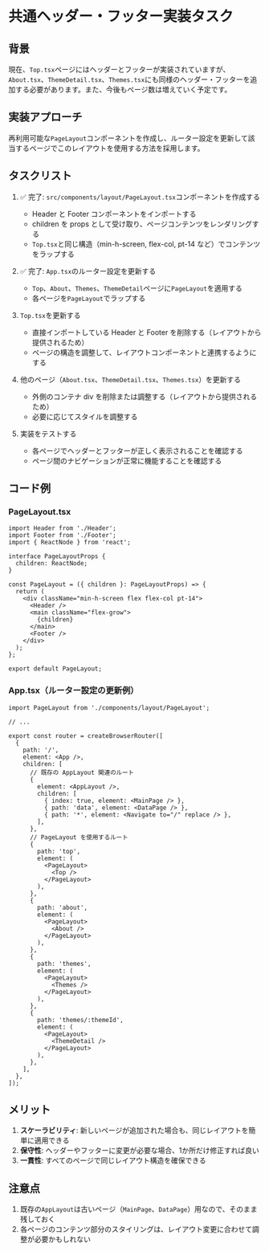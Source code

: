 # 共通ヘッダー・フッター実装タスク

## 背景
現在、`Top.tsx`ページにはヘッダーとフッターが実装されていますが、`About.tsx`、`ThemeDetail.tsx`、`Themes.tsx`にも同様のヘッダー・フッターを追加する必要があります。また、今後もページ数は増えていく予定です。

## 実装アプローチ
再利用可能な`PageLayout`コンポーネントを作成し、ルーター設定を更新して該当するページでこのレイアウトを使用する方法を採用します。

## タスクリスト

1. ✅ 完了: `src/components/layout/PageLayout.tsx`コンポーネントを作成する
   - Header と Footer コンポーネントをインポートする
   - children を props として受け取り、ページコンテンツをレンダリングする
   - `Top.tsx`と同じ構造（min-h-screen, flex-col, pt-14 など）でコンテンツをラップする

2. ✅ 完了: `App.tsx`のルーター設定を更新する
   - `Top`、`About`、`Themes`、`ThemeDetail`ページに`PageLayout`を適用する
   - 各ページを`PageLayout`でラップする

3. `Top.tsx`を更新する
   - 直接インポートしている Header と Footer を削除する（レイアウトから提供されるため）
   - ページの構造を調整して、レイアウトコンポーネントと連携するようにする

4. 他のページ（`About.tsx`、`ThemeDetail.tsx`、`Themes.tsx`）を更新する
   - 外側のコンテナ div を削除または調整する（レイアウトから提供されるため）
   - 必要に応じてスタイルを調整する

5. 実装をテストする
   - 各ページでヘッダーとフッターが正しく表示されることを確認する
   - ページ間のナビゲーションが正常に機能することを確認する

## コード例

### PageLayout.tsx
```tsx
import Header from './Header';
import Footer from './Footer';
import { ReactNode } from 'react';

interface PageLayoutProps {
  children: ReactNode;
}

const PageLayout = ({ children }: PageLayoutProps) => {
  return (
    <div className="min-h-screen flex flex-col pt-14">
      <Header />
      <main className="flex-grow">
        {children}
      </main>
      <Footer />
    </div>
  );
};

export default PageLayout;
```

### App.tsx（ルーター設定の更新例）
```tsx
import PageLayout from './components/layout/PageLayout';

// ...

export const router = createBrowserRouter([
  {
    path: '/',
    element: <App />,
    children: [
      // 既存の AppLayout 関連のルート
      {
        element: <AppLayout />,
        children: [
          { index: true, element: <MainPage /> },
          { path: 'data', element: <DataPage /> },
          { path: '*', element: <Navigate to="/" replace /> },
        ],
      },
      // PageLayout を使用するルート
      {
        path: 'top',
        element: (
          <PageLayout>
            <Top />
          </PageLayout>
        ),
      },
      {
        path: 'about',
        element: (
          <PageLayout>
            <About />
          </PageLayout>
        ),
      },
      {
        path: 'themes',
        element: (
          <PageLayout>
            <Themes />
          </PageLayout>
        ),
      },
      {
        path: 'themes/:themeId',
        element: (
          <PageLayout>
            <ThemeDetail />
          </PageLayout>
        ),
      },
    ],
  },
]);
```

## メリット

1. **スケーラビリティ**: 新しいページが追加された場合も、同じレイアウトを簡単に適用できる
2. **保守性**: ヘッダーやフッターに変更が必要な場合、1か所だけ修正すれば良い
3. **一貫性**: すべてのページで同じレイアウト構造を確保できる

## 注意点

1. 既存の`AppLayout`は古いページ（`MainPage`、`DataPage`）用なので、そのまま残しておく
2. 各ページのコンテンツ部分のスタイリングは、レイアウト変更に合わせて調整が必要かもしれない
